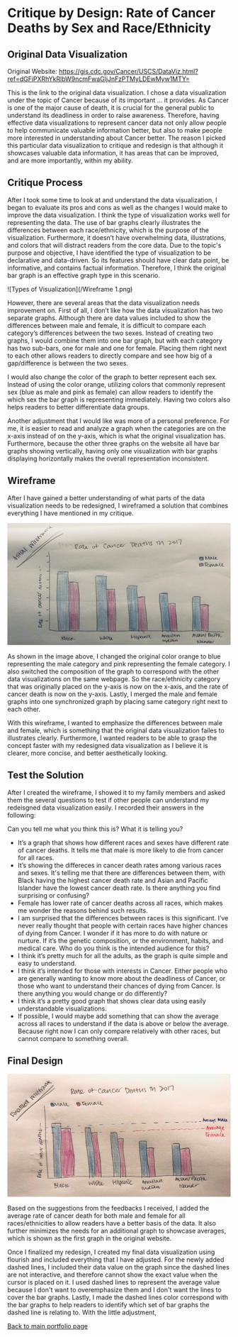 # Critique by Design: Rate of Cancer Deaths by Sex and Race/Ethnicity
## Original Data Visualization
Original Website: https://gis.cdc.gov/Cancer/USCS/DataViz.html?ref=dGFiPXRhYkRlbW9ncmFwaGljJnFzPTMyLDEwMyw1MTY=

This is the link to the original data visualization. I chose a data visualization under the topic of Cancer because of its important ... it provides. As Cancer is one of the major cause of death, it is crucial for the general public to understand its deadliness in order to raise awareness. Therefore, having effective data visualizations to represent cancer data not only allow people to help communicate valuable information better, but also to make people more interested in understanding about Cancer better.
The reason I picked this particular data visualization to critique and redesign is that although it showcases valuable data information, it has areas that can be improved, and are more importantly, within my ability.

## Critique Process
After I took some time to look at and understand the data visualization, I began to evaluate its pros and cons as well as the changes I would make to improve the data visualization.
I think the type of visualization works well for representing the data. The use of bar graphs clearly illustrates the differences between each race/ethnicity, which is the purpose of the visualization. Furthermore, it doesn’t have overwhelming data, illustrations, and colors that will distract readers from the core data. Due to the topic's purpose and objective, I have identified the type of visualization to be declarative and data-driven. So its features should have clear data point, be informative, and contains factual information. Therefore, I think the original bar graph is an effective graph type in this scenario. 

![Types of Visualization](/Wireframe 1.png)


However, there are several areas that the data visualization needs improvement on. First of all, I don’t like how the data visualization has two separate graphs. Although there are data values included to show the differences between male and female, it is difficult to compare each category’s differences between the two sexes. Instead of creating two graphs, I would combine them into one bar graph, but with each category has two sub-bars, one for male and one for female. Placing them right next to each other allows readers to directly compare and see how big of a gap/difference is between the two sexes. 

I would also change the color of the graph to better represent each sex. Instead of using the color orange, utilizing colors that commonly represent sex (blue as male and pink as female) can allow readers to identify the which sex the bar graph is representing immediately. Having two colors also helps readers to better differentiate data groups. 

Another adjustment that I would like was more of a personal preference. For me, it is easier to read and analyze a graph when the categories are on the x-axis instead of on the y-axis, which is what the original visualization has. Furthermore, because the other three graphs on the website all have bar graphs showing vertically, having only one visualization with bar graphs displaying horizontally makes the overall representation inconsistent. 

## Wireframe
After I have gained a better understanding of what parts of the data visualization needs to be redesigned, I wireframed a solution that combines everything I have mentioned in my critique. 

![Wireframe](/sketch1.jpg)


As shown in the image above, I changed the original color orange to blue representing the male category and pink representing the female category. I also switched the composition of the graph to correspond with the other data visualizations on the same webpage. So the race/ethnicity category that was originally placed on the y-axis is now on the x-axis, and the rate of cancer death is now on the y-axis. Lastly, I merged the male and female graphs into one synchronized graph by placing same category right next to each other.

With this wireframe, I wanted to emphasize the differences between male and female, which is something that the original data visualization failes to illustrates clearly. Furthermore, I wanted readers to be able to grasp the concept faster with my redesigned data visualization as I believe it is clearer, more concise, and better aesthetically looking.

## Test the Solution
After I created the wireframe, I showed it to my family members and asked them the several questions to test if other people can understand my redeisgned data visualization easily. I recorded their answers in the following:

Can you tell me what you think this is? What it is telling you?
* It’s a graph that shows how different races and sexes have different rate of cancer deaths. It tells me that male is more likely to die from cancer for all races.
* It’s showing the differeces in cancer death rates among various races and sexes. It's telling me that there are differences between them, with Black having the highest cancer death rate and Asian and Pacific Islander have the lowest cancer death rate. 
Is there anything you find surprising or confusing?
* Female has lower rate of cancer deaths across all races, which makes me wonder the reasons behind such results. 
* I am surprised that the differences between races is this significant. I’ve never really thought that people with certain races have higher chances of dying from Cancer. I wonder if it has more to do with nature or nurture. If it’s the genetic composition, or the environment, habits, and medical care. 
Who do you think is the intended audience for this?
* I think it’s pretty much for all the adults, as the graph is quite simple and easy to understand. 
* I think it’s intended for those with interests in Cancer. Either people who are generally wanting to know more about the deadliness of Cancer, or those who want to understand their chances of dying from Cancer.
Is there anything you would change or do differently?
* I think it’s a pretty good graph that shows clear data using easily understandable visualizations.
* If possible, I would maybe add something that can show the average across all races to understand if the data is above or below the average. Because right now I can only compare relatively with other races, but cannot compare to something overall. 


## Final Design
![Edited Wireframe](/sketch2.jpg)

Based on the suggestions from the feedbacks I received, I added the average rate of cancer death for both male and female for all races/ethnicities to allow readers have a better basis of the data. It also further minimizes the needs for an additional graph to showcase averages, which is shown as the first graph in the original website.


<div class="flourish-embed flourish-chart" data-src="visualisation/5354762"><script src="https://public.flourish.studio/resources/embed.js"></script></div>

Once I finalized my redesign, I created my final data visualization using flourish and included everything that I have adjusted. For the newly added dashed lines, I included their data value on the graph since the dashed lines are not interactive, and therefore cannot show the exact value when the cursor is placed on it. I used dashed lines to represent the average value because I don't want to overemphasize them and I don't want the lines to cover the bar graphs. Lastly, I made the dashed lines color correspond with the bar graphs to help readers to identify which set of bar graphs the dashed line is relating to. With the little adjustment, 


[Back to main portfolio page](/README.md)
